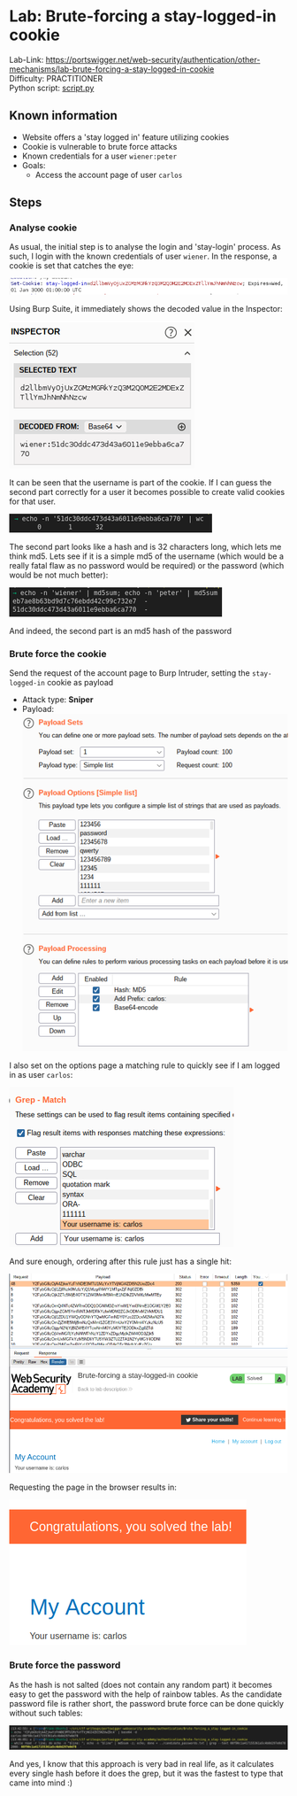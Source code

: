 # Lab: Brute-forcing a stay-logged-in cookie

Lab-Link: <https://portswigger.net/web-security/authentication/other-mechanisms/lab-brute-forcing-a-stay-logged-in-cookie>  
Difficulty: PRACTITIONER  
Python script: [script.py](script.py)  

## Known information

- Website offers a 'stay logged in' feature utilizing cookies
- Cookie is vulnerable to brute force attacks
- Known credentials for a user `wiener:peter`
- Goals:
  - Access the account page of user `carlos`

## Steps

### Analyse cookie

As usual, the initial step is to analyse the login and 'stay-login' process. As such, I login with the known credentials of user `wiener`. In the response, a cookie is set that catches the eye:

![stay_logged_in_cookie](img/stay_logged_in_cookie.png)

Using Burp Suite, it immediately shows the decoded value in the Inspector:

![stay_logged_in_cookie_decoded](img/stay_logged_in_cookie_decoded.png)

It can be seen that the username is part of the cookie. If I can guess the second part correctly for a user it becomes possible to create valid cookies for that user.

![hash](img/hash.png)

The second part looks like a hash and is 32 characters long, which lets me think md5. Lets see if it is a simple md5 of the username (which would be a really fatal flaw as no password would be required) or the password (which would be not much better):

![md5_analysed](img/md5_analysed.png)

And indeed, the second part is an md5 hash of the password

### Brute force the cookie

Send the request of the account page to Burp Intruder, setting the `stay-logged-in` cookie as payload

- Attack type: **Sniper**
- Payload: ![brute_force](img/brute_force.png)

I also set on the options page a matching rule to quickly see if I am logged in as user `carlos`:

![matching rule](img/matching_rule.png)

And sure enough, ordering after this rule just has a single hit:

![brute_force_result](img/brute_force_result.png)

Requesting the page in the browser results in:

![success](img/success.png)

### Brute force the password

As the hash is not salted (does not contain any random part) it becomes easy to get the password with the help of rainbow tables. As the candidate password file is rather short, the password brute force can be done quickly without such tables:

![password_of_carlos](img/password_of_carlos.png)

And yes, I know that this approach is very bad in real life, as it calculates every single hash before it does the grep, but it was the fastest to type that came into mind :)
